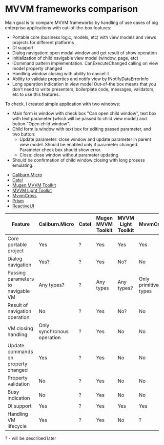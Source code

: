 # MVVM frameworks comparison

Main goal is to compare MVVM frameworks by handling of use cases of big enterprise applications with out-of-the-box features:
* Portable core (business logic, models, etc) with view models and views projects for different platforms
* DI support
* Dialog navigation: open modal window and get result of show operation
* Initialization of child navigable view model (window, page, etc)
* ICommand pattern implementation. CanExecuteChanged calling on view model property changed
* Handling window closing with ability to cancel it
* Ability to validate properties and notify view by INotifyDataErrorInfo
* Long operation indication in view model
Out-of-the box means that you don't need to write presenters, boilerplate code, messages, validators, etc to use this features.

To check, I created simple application with two windows:
* Main form is window with check box "Can open child window", text box with text parameter (which will be passed to child view model) and button "Open child window".
* Child form is window with text box for editing passed parameter, and two button:
  * Update parameter: close window and update parameter in parent view model. Should be enabled only if parameter changed. Parameter check box should show error.
  * Close: close window without parameter updating.
* Should be confirmation of child window closing with long prosess emulating. 

- [Caliburn.Micro](https://github.com/Caliburn-Micro/Caliburn.Micro)
- [Catel](https://github.com/catel/catel)
- [Mugen MVVM Toolkit](https://github.com/MugenMvvmToolkit/MugenMvvmToolkit)
- [MVVM Light Toolkit](https://mvvmlight.codeplex.com/)
- [MvvmCross](https://github.com/MvvmCross/MvvmCross)
- [Prism](https://github.com/PrismLibrary/Prism)
- [ReactiveUI](https://github.com/reactiveui/ReactiveUI)

Feature | Caliburn.Micro | Catel | Mugen MVVM Toolkit | MVVM Light Toolkit | MvvmCross | Prism | ReactiveUI
--- | --- | --- | --- | --- | --- | --- | ---
Core portable project | Yes | ? | Yes | Yes | Yes | ? | ?
Dialog navigation | Yes? | ? | Yes | No? | No | ? | ?
Passing parameters to navigable VM | Any types? | ? | Any types | Any types? | Only primitives types | ? | ?
Result of navigation operation | No | ? | Yes | No? | No | ? | ?
VM closing handling | Only synchronous operation | ? | Yes | No | No | ? | ?
Update commands on property changed | Yes | ? | Yes | No | No | ? | ?
Property validation | No | ? | Yes | No | No | ? | ?
Busy indication | No | ? | Yes | No | No | ? | ?
DI support | Yes | ? | Yes | Yes | Yes | ? | ?
Handling VM lifecycle | Yes | ? | Yes | No | ? | ? | ?

? - will be described later
